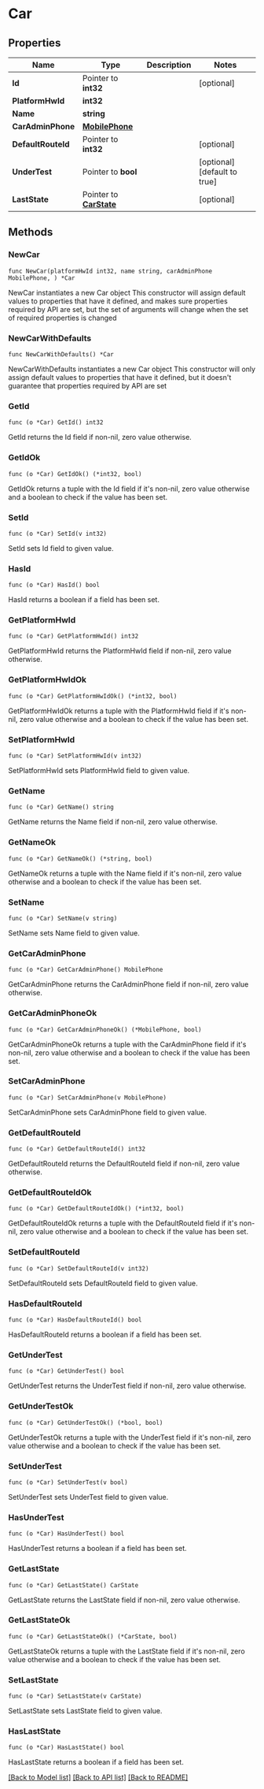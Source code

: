 # Car

## Properties

Name | Type | Description | Notes
------------ | ------------- | ------------- | -------------
**Id** | Pointer to **int32** |  | [optional] 
**PlatformHwId** | **int32** |  | 
**Name** | **string** |  | 
**CarAdminPhone** | [**MobilePhone**](MobilePhone.md) |  | 
**DefaultRouteId** | Pointer to **int32** |  | [optional] 
**UnderTest** | Pointer to **bool** |  | [optional] [default to true]
**LastState** | Pointer to [**CarState**](CarState.md) |  | [optional] 

## Methods

### NewCar

`func NewCar(platformHwId int32, name string, carAdminPhone MobilePhone, ) *Car`

NewCar instantiates a new Car object
This constructor will assign default values to properties that have it defined,
and makes sure properties required by API are set, but the set of arguments
will change when the set of required properties is changed

### NewCarWithDefaults

`func NewCarWithDefaults() *Car`

NewCarWithDefaults instantiates a new Car object
This constructor will only assign default values to properties that have it defined,
but it doesn't guarantee that properties required by API are set

### GetId

`func (o *Car) GetId() int32`

GetId returns the Id field if non-nil, zero value otherwise.

### GetIdOk

`func (o *Car) GetIdOk() (*int32, bool)`

GetIdOk returns a tuple with the Id field if it's non-nil, zero value otherwise
and a boolean to check if the value has been set.

### SetId

`func (o *Car) SetId(v int32)`

SetId sets Id field to given value.

### HasId

`func (o *Car) HasId() bool`

HasId returns a boolean if a field has been set.

### GetPlatformHwId

`func (o *Car) GetPlatformHwId() int32`

GetPlatformHwId returns the PlatformHwId field if non-nil, zero value otherwise.

### GetPlatformHwIdOk

`func (o *Car) GetPlatformHwIdOk() (*int32, bool)`

GetPlatformHwIdOk returns a tuple with the PlatformHwId field if it's non-nil, zero value otherwise
and a boolean to check if the value has been set.

### SetPlatformHwId

`func (o *Car) SetPlatformHwId(v int32)`

SetPlatformHwId sets PlatformHwId field to given value.


### GetName

`func (o *Car) GetName() string`

GetName returns the Name field if non-nil, zero value otherwise.

### GetNameOk

`func (o *Car) GetNameOk() (*string, bool)`

GetNameOk returns a tuple with the Name field if it's non-nil, zero value otherwise
and a boolean to check if the value has been set.

### SetName

`func (o *Car) SetName(v string)`

SetName sets Name field to given value.


### GetCarAdminPhone

`func (o *Car) GetCarAdminPhone() MobilePhone`

GetCarAdminPhone returns the CarAdminPhone field if non-nil, zero value otherwise.

### GetCarAdminPhoneOk

`func (o *Car) GetCarAdminPhoneOk() (*MobilePhone, bool)`

GetCarAdminPhoneOk returns a tuple with the CarAdminPhone field if it's non-nil, zero value otherwise
and a boolean to check if the value has been set.

### SetCarAdminPhone

`func (o *Car) SetCarAdminPhone(v MobilePhone)`

SetCarAdminPhone sets CarAdminPhone field to given value.


### GetDefaultRouteId

`func (o *Car) GetDefaultRouteId() int32`

GetDefaultRouteId returns the DefaultRouteId field if non-nil, zero value otherwise.

### GetDefaultRouteIdOk

`func (o *Car) GetDefaultRouteIdOk() (*int32, bool)`

GetDefaultRouteIdOk returns a tuple with the DefaultRouteId field if it's non-nil, zero value otherwise
and a boolean to check if the value has been set.

### SetDefaultRouteId

`func (o *Car) SetDefaultRouteId(v int32)`

SetDefaultRouteId sets DefaultRouteId field to given value.

### HasDefaultRouteId

`func (o *Car) HasDefaultRouteId() bool`

HasDefaultRouteId returns a boolean if a field has been set.

### GetUnderTest

`func (o *Car) GetUnderTest() bool`

GetUnderTest returns the UnderTest field if non-nil, zero value otherwise.

### GetUnderTestOk

`func (o *Car) GetUnderTestOk() (*bool, bool)`

GetUnderTestOk returns a tuple with the UnderTest field if it's non-nil, zero value otherwise
and a boolean to check if the value has been set.

### SetUnderTest

`func (o *Car) SetUnderTest(v bool)`

SetUnderTest sets UnderTest field to given value.

### HasUnderTest

`func (o *Car) HasUnderTest() bool`

HasUnderTest returns a boolean if a field has been set.

### GetLastState

`func (o *Car) GetLastState() CarState`

GetLastState returns the LastState field if non-nil, zero value otherwise.

### GetLastStateOk

`func (o *Car) GetLastStateOk() (*CarState, bool)`

GetLastStateOk returns a tuple with the LastState field if it's non-nil, zero value otherwise
and a boolean to check if the value has been set.

### SetLastState

`func (o *Car) SetLastState(v CarState)`

SetLastState sets LastState field to given value.

### HasLastState

`func (o *Car) HasLastState() bool`

HasLastState returns a boolean if a field has been set.


[[Back to Model list]](../README.md#documentation-for-models) [[Back to API list]](../README.md#documentation-for-api-endpoints) [[Back to README]](../README.md)


